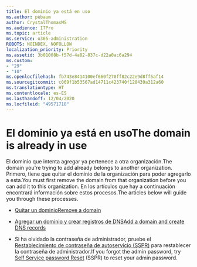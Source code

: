 ```yaml
---
title: El dominio ya está en uso
ms.author: pebaum
author: CrystalThomasMS
ms.audience: ITPro
ms.topic: article
ms.service: o365-administration
ROBOTS: NOINDEX, NOFOLLOW
localization_priority: Priority
ms.assetid: 3b01008b-f57d-4a82-837c-d22a0ac6a294
ms.custom:
- "29"
- "10"
ms.openlocfilehash: fb743e8414100ef660f270ff82c22e9d8ff5af14
ms.sourcegitcommit: c069f1b53567ad14711c423740f120439a312a60
ms.translationtype: HT
ms.contentlocale: es-ES
ms.lasthandoff: 12/04/2020
ms.locfileid: "49571718"
---
```

# <a name="the-domain-is-already-in-use"></a><span data-ttu-id="8e65a-102">El dominio ya está en uso</span><span class="sxs-lookup"><span data-stu-id="8e65a-102">The domain is already in use</span></span>

<span data-ttu-id="8e65a-103">El dominio que intenta agregar ya pertenece a otra organización.</span><span class="sxs-lookup"><span data-stu-id="8e65a-103">The domain you're trying to add already belongs to another organization.</span></span> <span data-ttu-id="8e65a-104">Primero, tiene que quitar el dominio de la organización para poder agregarlo a esta.</span><span class="sxs-lookup"><span data-stu-id="8e65a-104">You must first remove the domain from that organization before you can add it to this organization.</span></span> <span data-ttu-id="8e65a-105">En los artículos que hay a continuación encontrará información sobre estos procesos.</span><span class="sxs-lookup"><span data-stu-id="8e65a-105">The articles below will guide you through these processes.</span></span>
  
- [<span data-ttu-id="8e65a-106">Quitar un dominio</span><span class="sxs-lookup"><span data-stu-id="8e65a-106">Remove a domain</span></span>](https://docs.microsoft.com/microsoft-365/admin/get-help-with-domains/remove-a-domain)

- [<span data-ttu-id="8e65a-107">Agregar un dominio y crear registros de DNS</span><span class="sxs-lookup"><span data-stu-id="8e65a-107">Add a domain and create DNS records</span></span>](https://docs.microsoft.com/microsoft-365/admin/get-help-with-domains/create-dns-records-at-any-dns-hosting-provider)

- <span data-ttu-id="8e65a-108">Si ha olvidado la contraseña de administrador, pruebe el [Restablecimiento de contraseña de autoservicio (SSPR)](https://passwordreset.microsoftonline.com/) para restablecer la contraseña de administrador.</span><span class="sxs-lookup"><span data-stu-id="8e65a-108">If you forgot the admin password, try [Self Service password Reset](https://passwordreset.microsoftonline.com/) (SSPR) to reset your admin password.</span></span>

